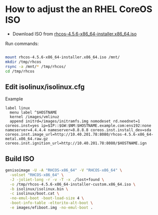 # How to adjust the an RHEL CoreOS ISO

 * Download ISO from [rhcos-4.5.6-x86_64-installer.x86_64.iso](https://mirror.openshift.com/pub/openshift-v4/dependencies/rhcos/4.5/4.5.6/rhcos-4.5.6-x86_64-installer.x86_64.iso)

Run commands:
```bash

mount rhcos-4.5.6-x86_64-installer.x86_64.iso /mnt/
mkdir /tmp/rhcos
rsync -a /mnt/* /tmp/rhcos/
cd /tmp/rhcos
```
## Edit isolinux/isolinux.cfg

Example
```
label linux
  menu label ^$HOSTNAME
  kernel /images/vmlinuz
  append initrd=/images/initramfs.img nomodeset rd.neednet=1 coreos.inst=yes ip=$IP::$GW:$NM:$HOSTNAME.example.com:ens192:none nameserver=4.4.4.4 nameserver=8.8.8.8 coreos.inst.install_dev=sda coreos.inst.image_url=http://10.40.201.78:8080/rhcos-4.5.6-x86_64-metal.x86_64.raw.gz coreos.inst.ignition_url=http://10.40.201.78:8080/$HOSTNAME.ign
```

## Build ISO
```bash
genisoimage -U -A "RHCOS-x86_64" -V "RHCOS-x86_64" \
  -volset "RHCOS-x86_64" \
  -J -joliet-long -r -v -T -x ./lost+found \
  -o /tmp/rhcos-4.5.6-x86_64-installer-custom.x86_64.iso \
  -b isolinux/isolinux.bin \
  -c isolinux/boot.cat \
  -no-emul-boot -boot-load-size 4 \
  -boot-info-table -eltorito-alt-boot \
  -e images/efiboot.img -no-emul-boot .
```